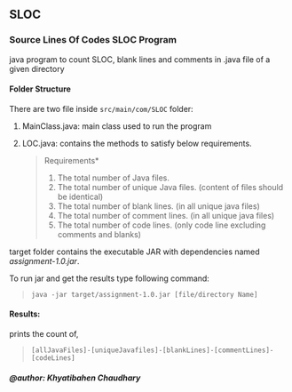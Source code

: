 ## SLOC
### Source Lines Of Codes SLOC Program
java program to count SLOC, blank lines and comments in .java file of a given directory

#### Folder Structure
There are two file inside `src/main/com/SLOC` folder:

1. MainClass.java: main class used to run the program
2. LOC.java: contains the methods to satisfy below requirements.

      > Requirements*
      > 1. The total number of Java files.
      > 2. The total number of unique Java files. (content of files should be identical)
      > 3. The total number of blank lines. (in all unique java files)
      > 4. The total number of comment lines. (in all unique java files)
      > 5. The total number of code lines. (only code line excluding comments and blanks)
 
target folder contains the executable JAR with dependencies named *assignment-1.0.jar*.

To run jar and get the results type following command:
>`java -jar target/assignment-1.0.jar [file/directory Name]`

#### Results:
prints the count of,

>`[allJavaFiles]-[uniqueJavafiles]-[blankLines]-[commentLines]-[codeLines]`

 ##### @author: Khyatibahen Chaudhary
